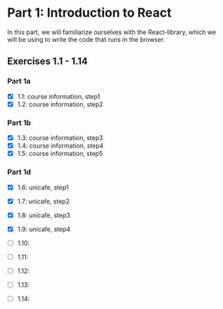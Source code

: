 # Part 1: Introduction to React

In this part, we will familiarize ourselves with the React-library, which we will be using to write the code that runs in the browser.

## Exercises 1.1 - 1.14

### Part 1a
- [X] 1.1: course information, step1
- [X] 1.2: course information, step2

### Part 1b
- [X] 1.3: course information, step3
- [X] 1.4: course information, step4
- [X] 1.5: course information, step5

### Part 1d
- [X] 1.6: unicafe, step1
- [X] 1.7: unicafe, step2
- [X] 1.8: unicafe, step3
- [X] 1.9: unicafe, step4
- [ ] 1.10:
- [ ] 1.11:
- [ ] 1.12:
- [ ] 1.13:
- [ ] 1.14:

